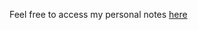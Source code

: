 

Feel free to access my personal notes [here](https://github.com/javidsegura/desing-patterns-101.git)